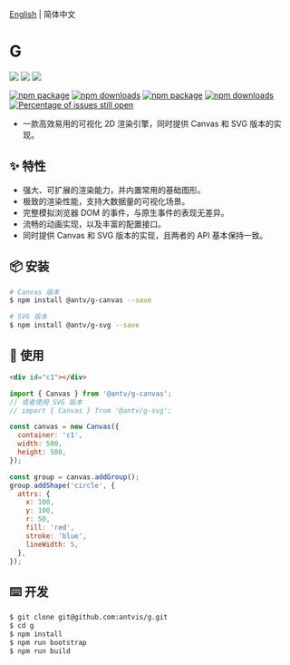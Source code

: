 [English](./README.md) | 简体中文

# G

[![](https://img.shields.io/travis/antvis/g.svg)](https://travis-ci.org/antvis/g)
![](https://img.shields.io/badge/language-javascript-red.svg)
![](https://img.shields.io/badge/license-MIT-000000.svg)

[![npm package](https://img.shields.io/npm/v/@antv/g-canvas.svg)](https://www.npmjs.com/package/@antv/g-canvas)
[![npm downloads](http://img.shields.io/npm/dm/@antv/g-canvas.svg)](https://npmjs.org/package/@antv/g-canvas)
[![npm package](https://img.shields.io/npm/v/@antv/g-svg.svg)](https://www.npmjs.com/package/@antv/g-svg)
[![npm downloads](http://img.shields.io/npm/dm/@antv/g-svg.svg)](https://npmjs.org/package/@antv/g-svg)
[![Percentage of issues still open](http://isitmaintained.com/badge/open/antvis/g.svg)](http://isitmaintained.com/project/antvis/g 'Percentage of issues still open')

- 一款高效易用的可视化 2D 渲染引擎，同时提供 Canvas 和 SVG 版本的实现。

## ✨ 特性

- 强大、可扩展的渲染能力，并内置常用的基础图形。
- 极致的渲染性能，支持大数据量的可视化场景。
- 完整模拟浏览器 DOM 的事件，与原生事件的表现无差异。
- 流畅的动画实现，以及丰富的配置接口。
- 同时提供 Canvas 和 SVG 版本的实现，且两者的 API 基本保持一致。

## 📦 安装

```bash
# Canvas 版本
$ npm install @antv/g-canvas --save

# SVG 版本
$ npm install @antv/g-svg --save
```

## 🔨 使用

```html
<div id="c1"></div>
```

```js
import { Canvas } from '@antv/g-canvas';
// 或者使用 SVG 版本
// import { Canvas } from '@antv/g-svg';

const canvas = new Canvas({
  container: 'c1',
  width: 500,
  height: 500,
});

const group = canvas.addGroup();
group.addShape('circle', {
  attrs: {
    x: 100,
    y: 100,
    r: 50,
    fill: 'red',
    stroke: 'blue',
    lineWidth: 5,
  },
});
```

## ⌨️ 开发

```bash
$ git clone git@github.com:antvis/g.git
$ cd g
$ npm install
$ npm run bootstrap
$ npm run build
```
